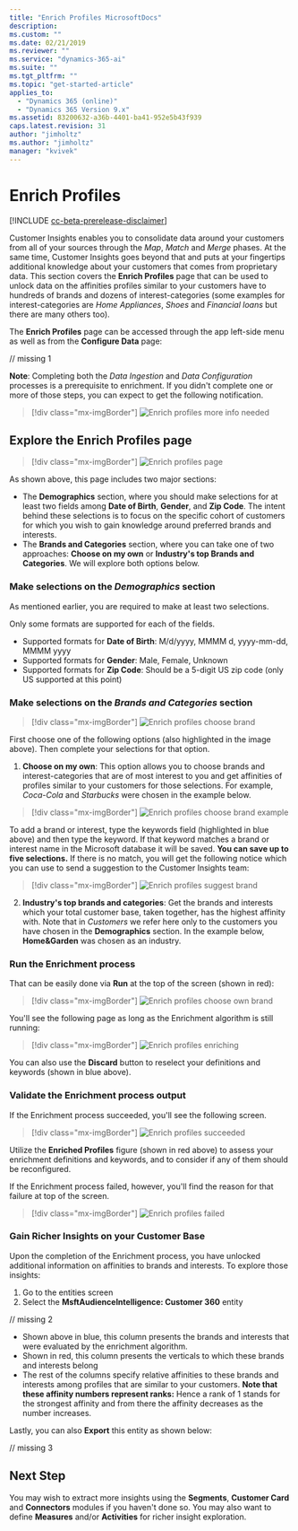 ```yaml
---
title: "Enrich Profiles MicrosoftDocs"
description: 
ms.custom: ""
ms.date: 02/21/2019
ms.reviewer: ""
ms.service: "dynamics-365-ai"
ms.suite: ""
ms.tgt_pltfrm: ""
ms.topic: "get-started-article"
applies_to: 
  - "Dynamics 365 (online)"
  - "Dynamics 365 Version 9.x"
ms.assetid: 83200632-a36b-4401-ba41-952e5b43f939
caps.latest.revision: 31
author: "jimholtz"
ms.author: "jimholtz"
manager: "kvivek"
---
```

# Enrich Profiles

[!INCLUDE [cc-beta-prerelease-disclaimer](../includes/cc-beta-prerelease-disclaimer.md)]

Customer Insights enables you to consolidate data around your customers from all of your sources through the *Map*, *Match* and *Merge* phases. At the same time, Customer Insights goes beyond that and puts at your fingertips additional knowledge about your customers that comes from proprietary data. This section covers the **Enrich Profiles** page that can be used to unlock data on the affinities profiles similar to your customers have to hundreds of brands and dozens of interest-categories (some examples for interest-categories are *Home Appliances*, *Shoes* and *Financial loans* but there are many others too).

The **Enrich Profiles** page can be accessed through the app left-side menu as well as from the **Configure Data** page:

// missing 1

**Note**: Completing both the *Data Ingestion* and *Data Configuration* processes is a prerequisite to enrichment. If you didn't complete one or more of those steps, you can expect to get the following notification.

> [!div class="mx-imgBorder"] 
> ![](media/configure-data-enrich-profile.png "Enrich profiles more info needed")

## Explore the Enrich Profiles page

> [!div class="mx-imgBorder"] 
> ![](media/configure-data-enrich-profile-page.png "Enrich profiles page")

As shown above, this page includes two major sections:

- The **Demographics** section, where you should make selections for at least two fields among **Date of Birth**, **Gender**, and **Zip Code**. The intent behind these selections is to focus on the specific cohort of customers for which you wish to gain knowledge around preferred brands and interests. 
- The **Brands and Categories** section, where you can take one of two approaches: **Choose on my own** or **Industry's top Brands and Categories**. We will explore both options below.

### Make selections on the *Demographics* section

As mentioned earlier, you are required to make at least two selections. 

Only some formats are supported for each of the fields.

- Supported formats for **Date of Birth**: M/d/yyyy, MMMM d, yyyy-mm-dd, MMMM yyyy
- Supported formats for **Gender**: Male, Female, Unknown
- Supported formats for **Zip Code**: Should be a 5-digit US zip code (only US supported at this point)

### Make selections on the *Brands and Categories* section

> [!div class="mx-imgBorder"] 
> ![](media/configure-data-enrich-profile-brands.png "Enrich profiles choose brand")

First choose one of the following options (also highlighted in the image above). Then complete your selections for that option.

1. **Choose on my own**: This option allows you to choose brands and interest-categories that are of most interest to you and get affinities of profiles similar to your customers for those selections. For example, *Coca-Cola* and *Starbucks* were chosen in the example below.
  
  > [!div class="mx-imgBorder"] 
  > ![](media/configure-data-enrich-profile-brands-example.png "Enrich profiles choose brand example")

To add a brand or interest, type the keywords field (highlighted in blue above) and then type the keyword. If that keyword matches a brand or interest name in the Microsoft database it will be saved. **You can save up to five selections.** If there is no match, you will get the following notice which you can use to send a suggestion to the Customer Insights team:

  > [!div class="mx-imgBorder"] 
  > ![](media/configure-data-enrich-profile-suggest-brand.png "Enrich profiles suggest brand")

2. **Industry's top brands and categories**: Get the brands and interests which your total customer base, taken together, has the highest affinity with. Note that in *Customers* we refer here only to the customers you have chosen in the **Demographics** section. In the example below, **Home&Garden** was chosen as an industry.
  
<!-- // enrich 6 - still missing

Here is the list of supported industries: To complete -->
  
### Run the Enrichment process

That can be easily done via **Run** at the top of the screen (shown in red):

> [!div class="mx-imgBorder"] 
> ![](media/configure-data-enrich-profile-choose-own.png "Enrich profiles choose own brand")

You'll see the following page as long as the Enrichment algorithm is still running:

> [!div class="mx-imgBorder"] 
> ![](media/configure-data-enrich-profile-enriching.png "Enrich profiles enriching")

You can also use the **Discard** button to reselect your definitions and keywords (shown in blue above).

### Validate the Enrichment process output

If the Enrichment process succeeded, you'll see the following screen.

> [!div class="mx-imgBorder"] 
> ![](media/configure-data-enrich-profile-succeeded.png "Enrich profiles succeeded")

Utilize the **Enriched Profiles** figure (shown in red above) to assess your enrichment definitions and keywords, and to consider if any of them should be reconfigured.

If the Enrichment process failed, however, you'll find the reason for that failure at top of the screen.

> [!div class="mx-imgBorder"] 
> ![](media/configure-data-enrich-profile-failed.png "Enrich profiles failed")

### Gain Richer Insights on your Customer Base
Upon the completion of the Enrichment process, you have unlocked additional information on affinities to brands and interests. To explore those insights:
1. Go to the entities screen
2. Select the **MsftAudienceIntelligence: Customer 360** entity

// missing 2

- Shown above in blue, this column presents the brands and interests that were evaluated by the enrichment algorithm.
- Shown in red, this column presents the verticals to which these brands and interests belong
- The rest of the columns specify relative affinities to these brands and interests among profiles that are similar to your customers. **Note that these affinity numbers represent ranks:** Hence a rank of 1 stands for the strongest affinity and from there the affinity decreases as the number increases.  

Lastly, you can also **Export** this entity as shown below:

// missing 3

## Next Step
You may wish to extract more insights using the **Segments**, **Customer Card** and **Connectors** modules if you haven't done so. You may also want to define **Measures** and/or **Activities** for richer insight exploration. 
